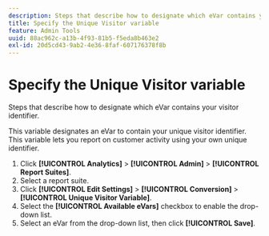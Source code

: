 ```yaml
---
description: Steps that describe how to designate which eVar contains your visitor identifier.
title: Specify the Unique Visitor variable
feature: Admin Tools
uuid: 88ac962c-a13b-4f93-81b5-f5eda8b463e2
exl-id: 20d5cd43-9ab2-4e36-8faf-607176378f8b
---
```

# Specify the Unique Visitor variable

Steps that describe how to designate which eVar contains your visitor identifier.

This variable designates an eVar to contain your unique visitor identifier. This variable lets you report on customer activity using your own unique identifier.

1. Click **[!UICONTROL Analytics]** > **[!UICONTROL Admin]** > **[!UICONTROL Report Suites]**.
1. Select a report suite.
1. Click **[!UICONTROL Edit Settings]** > **[!UICONTROL Conversion]** > **[!UICONTROL Unique Visitor Variable]**.
1. Select the **[!UICONTROL Available eVars]** checkbox to enable the drop-down list.
1. Select an eVar from the drop-down list, then click **[!UICONTROL Save]**.
